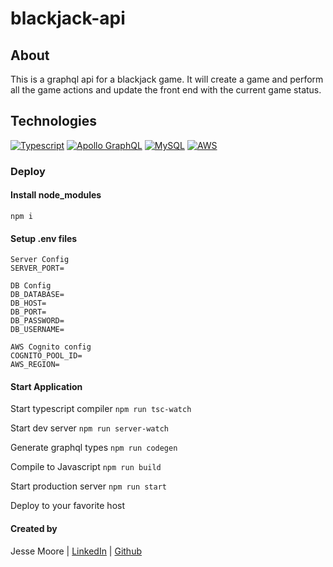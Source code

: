 # blackjack-api

## About

This is a graphql api for a blackjack game. It will create a game and perform all the game actions and update the front end with the current game status.

## Technologies

[![Typescript][typescript-badge]][typescript-url]
[![Apollo GraphQL][apollo-graphql-badge]][apollo-graphql-url]
[![MySQL][mysql-badge]][mysql-url]
[![AWS][aws-badge]][aws-url]

### Deploy

#### Install node_modules

```
npm i
```

#### Setup .env files

```
Server Config
SERVER_PORT=

DB Config
DB_DATABASE=
DB_HOST=
DB_PORT=
DB_PASSWORD=
DB_USERNAME=

AWS Cognito config
COGNITO_POOL_ID=
AWS_REGION=
```

#### Start Application

Start typescript compiler `npm run tsc-watch`

Start dev server `npm run server-watch`

Generate graphql types `npm run codegen`

Compile to Javascript `npm run build`

Start production server `npm run start`

Deploy to your favorite host

#### Created by

Jesse Moore
| [LinkedIn](https://www.linkedin.com/in/jesse-moore-00804030/)
| [Github](https://github.com/jesse-moore)

[typescript-url]: https://www.typescriptlang.org
[typescript-badge]: https://img.shields.io/badge/TypeScript-222222?style=flat-square&logo=typescript
[apollo-graphql-url]: https://www.apollographql.com/
[apollo-graphql-badge]: https://img.shields.io/badge/Apollo%20GraphQL-222222?style=flat-square&logo=apollographql
[mysql-url]: https://www.mysql.com/
[mysql-badge]: https://img.shields.io/badge/MySQL-eeeeee?style=flat-square&logo=mysql
[aws-url]: https://aws.amazon.com/
[aws-badge]: https://img.shields.io/badge/Amazon%20AWS-black?style=flat-square&logo=amazonaws
